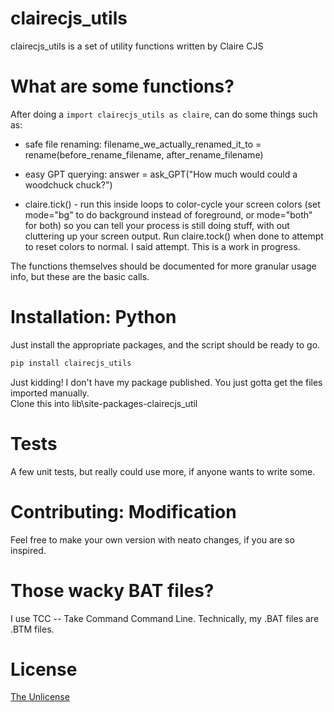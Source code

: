 # clairecjs_utils

clairecjs_utils is a set of utility functions written by Claire CJS 

# What are some functions?

After doing a ``import clairecjs_utils as claire``, can do some things such as:

* safe file renaming:
  filename_we_actually_renamed_it_to = rename(before_rename_filename, after_rename_filename)

* easy GPT querying:
  answer = ask_GPT("How much would could a woodchuck chuck?")

* claire.tick() - run this inside loops to color-cycle your screen colors (set mode="bg" to do background instead of foreground, or mode="both" for both) so you can tell your process is still doing stuff, with out cluttering up your screen output. Run claire.tock() when done to attempt to reset colors to normal. I said attempt. This is a work in progress.

The functions themselves should be documented for more granular usage info, but these are the basic calls.

# Installation: Python

Just install the appropriate packages, and the script should be ready to go.

```bash
pip install clairecjs_utils
```

Just kidding! I don't have my package published. You just gotta get the files imported manually.  
Clone this into lib\site-packages-clairecjs_util 

# Tests

A few unit tests, but really could use more, if anyone wants to write some.


# Contributing: Modification

Feel free to make your own version with neato changes, if you are so inspired.

# Those wacky BAT files?

I use TCC -- Take Command Command Line.
Technically, my .BAT files are .BTM files.

# License

[The Unlicense](https://choosealicense.com/licenses/unlicense/)

